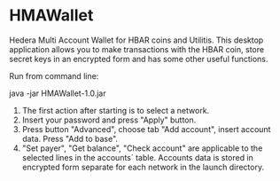 # HMAWallet
Hedera Multi Account Wallet for HBAR coins and Utilitis.
This desktop application allows you to make transactions with the HBAR coin, store secret keys in an encrypted form and has some other useful functions.

Run from command line:

java -jar HMAWallet-1.0.jar


1. The first action after starting is to select a network.
2. Insert your password and press "Apply" button.
3. Press  button "Advanced", choose tab "Add account", insert account data. Press "Add to base".
4. "Set payer", "Get balance", "Check account" are applicable to the selected lines in the accounts` table.
Accounts data is stored in encrypted form separate for each network in the launch directory.

